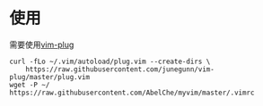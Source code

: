# 使用
需要使用[vim-plug](https://github.com/junegunn/vim-plug)

```shell
curl -fLo ~/.vim/autoload/plug.vim --create-dirs \
    https://raw.githubusercontent.com/junegunn/vim-plug/master/plug.vim
wget -P ~/ https://raw.githubusercontent.com/AbelChe/myvim/master/.vimrc
```
